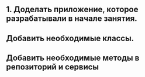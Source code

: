 ## 1. Доделать приложение, которое разрабатывали в начале занятия.
## Добавить необходимые классы.
## Добавить необходимые методы в репозиторий и сервисы